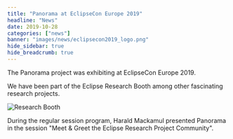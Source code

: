 ```yaml
---
title: "Panorama at EclipseCon Europe 2019"
headline: "News"
date: 2019-10-28
categories: ["news"]
banner: "images/news/eclipsecon2019_logo.png"
hide_sidebar: true
hide_breadcrumb: true
---
```


The Panorama project was exhibiting at EclipseCon Europe 2019.

We have been part of the Eclipse Research Booth among other fascinating research projects. 

![Research Booth](/images/news/eclipsecon2019_group.jpg)


During the regular session program, Harald Mackamul presented Panorama in the session "Meet & Greet the Eclipse Research Project Community".

<a class="eclipsefdn-video" href="https://youtu.be/JwsN_r4lNFQ?t=228"></a>
